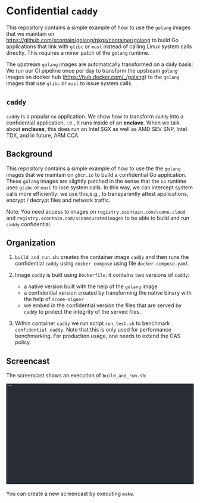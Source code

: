 # Confidential `caddy`

This repository contains a simple example of how to use the `golang` images that we maintain on <https://github.com/scontain/golang/pkgs/container/golang> to build Go applications that link with `glibc` or `musl` instead of calling Linux system calls directly. This requires a minor patch of the `golang` runtime.

The upstream `golang` images are automatically transformed on a daily basis: We run our CI pipeline once per day to transform the upstream `golang` images on docker hub (<https://hub.docker.com/_/golang>) to the `golang` images that use `glibc` or `musl` to issue system calls.

## `caddy`

`caddy` is a popular `Go` application. We show how to transform `caddy` into a confidential application, i.e., it runs inside of an **enclave**. When we talk about **enclaves**, this does run on Intel SGX as well as AMD SEV SNP, Intel TDX, and in future, ARM CCA.

## Background

This repository contains a simple example of how to use the the `golang` images that we maintain on `ghcr.io` to build a confidential Go application. These `golang` images are slightly patched in the sense that the `Go` runtime uses `glibc` or `musl` to isse system calls. In this way, we can intercept system calls more efficiently: we use this,e.g., to transparently attest applications, encrypt / decrypt files and network traffic.

Note: You need access to images on `registry.scontain.com/scone.cloud` and `registry.scontain.com/sconecuratedimages` to be able to build and run `caddy` confidential.

## Organization

1. `build_and_run.sh`: creates the container image `caddy` and then runs the confidential `caddy` using `docker compose` using file `docker-compose.yaml`.

2. Image `caddy` is built using `Dockerfile`: it contains two versions of `caddy`: 
   - a native version built with the help of the `golang` image
   - a confidential version created by transforming the native binary with the help of `scone-signer` 
   - we embed in the confidential version the files that are served by `caddy` to protect the integrity of the served files.

3. Within container `caddy` we run script `run_test.sh` to benchmark `confidential caddy`. Note that this is only used for performance benchmarking. For production usage, one needs to extend the CAS policy.

## Screencast

The screencast shows an execution of `build_and_run.sh`:

![demo](docs/demo.svg)

You can create a new screencast by executing `make`.
